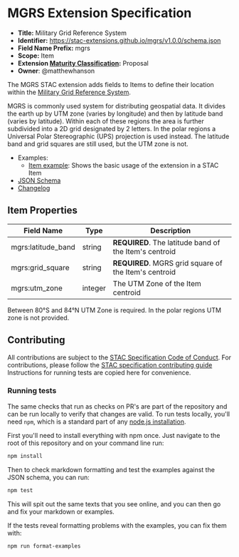 # MGRS Extension Specification

- **Title:** Military Grid Reference System
- **Identifier:** <https://stac-extensions.github.io/mgrs/v1.0.0/schema.json>
- **Field Name Prefix:** mgrs
- **Scope:** Item
- **Extension [Maturity Classification](https://github.com/radiantearth/stac-spec/tree/master/extensions/README.md#extension-maturity):** Proposal
- **Owner**: @matthewhanson

The MGRS STAC extension adds fields to Items to define their location within the [Military Grid Reference System](https://en.wikipedia.org/wiki/Military_Grid_Reference_System).

MGRS is commonly used system for distributing geospatial data. It divides the earth up by 
UTM zone (varies by longitude) and then by latitude band (varies by latitude). Within each 
of these regions the area is further subdivided into a 2D grid designated by 2 letters. 
In the polar regions a Universal Polar Stereographic (UPS) projection is used instead. 
The latitude band and grid squares are still used, but the UTM zone is not.

- Examples:
  - [Item example](examples/item.json): Shows the basic usage of the extension in a STAC Item
- [JSON Schema](json-schema/schema.json)
- [Changelog](./CHANGELOG.md)

## Item Properties

| Field Name           | Type                      | Description |
| -------------------- | --------| ----------- |
| mgrs:latitude_band   | string  | **REQUIRED**. The latitude band of the Item's centroid |
| mgrs:grid_square     | string  | **REQUIRED**. MGRS grid square of the Item's centroid |
| mgrs:utm_zone        | integer | The UTM Zone of the Item centroid |

Between 80°S and 84°N UTM Zone is required. In the polar regions UTM zone is not provided.

## Contributing

All contributions are subject to the
[STAC Specification Code of Conduct](https://github.com/radiantearth/stac-spec/blob/master/CODE_OF_CONDUCT.md).
For contributions, please follow the
[STAC specification contributing guide](https://github.com/radiantearth/stac-spec/blob/master/CONTRIBUTING.md) Instructions
for running tests are copied here for convenience.

### Running tests

The same checks that run as checks on PR's are part of the repository and can be run locally to verify that changes are valid. 
To run tests locally, you'll need `npm`, which is a standard part of any [node.js installation](https://nodejs.org/en/download/).

First you'll need to install everything with npm once. Just navigate to the root of this repository and on 
your command line run:
```bash
npm install
```

Then to check markdown formatting and test the examples against the JSON schema, you can run:
```bash
npm test
```

This will spit out the same texts that you see online, and you can then go and fix your markdown or examples.

If the tests reveal formatting problems with the examples, you can fix them with:
```bash
npm run format-examples
```

